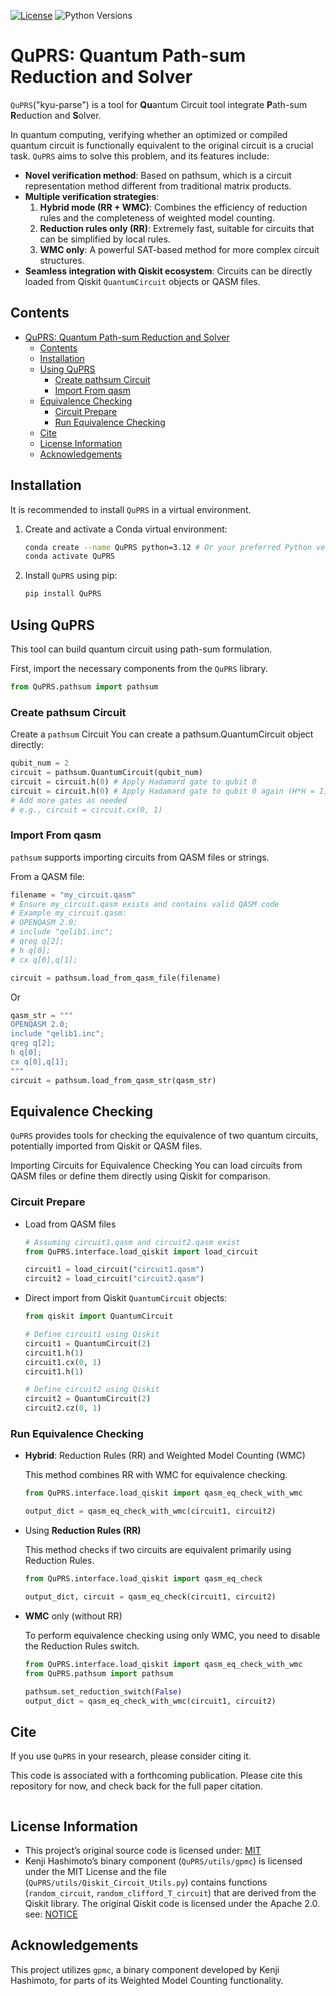 [![License](https://img.shields.io/badge/license-MIT-green)](LICENSE.md)
![Python Versions](https://img.shields.io/badge/python-3.11%20%7C%203.12%20%7C%203.13-blue)

# QuPRS: Quantum Path-sum Reduction and Solver

`QuPRS`("kyu-parse") is a tool for **Qu**antum Circuit tool integrate **P**ath-sum **R**eduction and **S**olver. 

In quantum computing, verifying whether an optimized or compiled quantum circuit is functionally equivalent to the original circuit is a crucial task. `QuPRS` aims to solve this problem, and its features include:

- **Novel verification method**: Based on pathsum, which is a circuit representation method different from traditional matrix products.
- **Multiple verification strategies**:
  1. **Hybrid mode (RR + WMC)**: Combines the efficiency of reduction rules and the completeness of weighted model counting.
  2. **Reduction rules only (RR)**: Extremely fast, suitable for circuits that can be simplified by local rules.
  3. **WMC only**: A powerful SAT-based method for more complex circuit structures.
- **Seamless integration with Qiskit ecosystem**: Circuits can be directly loaded from Qiskit `QuantumCircuit` objects or QASM files.

## Contents

- [QuPRS: Quantum Path-sum Reduction and Solver](#quprs-quantum-path-sum-reduction-and-solver)
  - [Contents](#contents)
  - [Installation](#installation)
  - [Using QuPRS](#using-quprs)
    - [Create pathsum Circuit](#create-pathsum-circuit)
    - [Import From qasm](#import-from-qasm)
  - [Equivalence Checking](#equivalence-checking)
    - [Circuit Prepare](#circuit-prepare)
    - [Run Equivalence Checking](#run-equivalence-checking)
  - [Cite](#cite)
  - [License Information](#license-information)
  - [Acknowledgements](#acknowledgements)

## Installation

It is recommended to install `QuPRS` in a virtual environment.

1.  Create and activate a Conda virtual environment:
    ```bash
    conda create --name QuPRS python=3.12 # Or your preferred Python version
    conda activate QuPRS
    ```

2.  Install `QuPRS` using pip:
    ```bash
    pip install QuPRS
    ```

## Using QuPRS

This tool can build quantum circuit using path-sum formulation. 

First, import the necessary components from the `QuPRS` library.

```python
from QuPRS.pathsum import pathsum
```

### Create pathsum Circuit

Create a `pathsum` Circuit
You can create a pathsum.QuantumCircuit object directly:
```python
qubit_num = 2
circuit = pathsum.QuantumCircuit(qubit_num)
circuit = circuit.h(0) # Apply Hadamard gate to qubit 0
circuit = circuit.h(0) # Apply Hadamard gate to qubit 0 again (H*H = I)
# Add more gates as needed
# e.g., circuit = circuit.cx(0, 1)
```
### Import From qasm

`pathsum` supports importing circuits from QASM files or strings.

From a QASM file:

```python
filename = "my_circuit.qasm"
# Ensure my_circuit.qasm exists and contains valid QASM code
# Example my_circuit.qasm:
# OPENQASM 2.0;
# include "qelib1.inc";
# qreg q[2];
# h q[0];
# cx q[0],q[1];

circuit = pathsum.load_from_qasm_file(filename)
```
Or
```python
qasm_str = """
OPENQASM 2.0;
include "qelib1.inc";
qreg q[2];
h q[0];
cx q[0],q[1];
"""
circuit = pathsum.load_from_qasm_str(qasm_str)
```

## Equivalence Checking
`QuPRS` provides tools for checking the equivalence of two quantum circuits, potentially imported from Qiskit or QASM files.

Importing Circuits for Equivalence Checking
You can load circuits from QASM files or define them directly using Qiskit for comparison.


### Circuit Prepare 
- Load from QASM files 
  ```python
  # Assuming circuit1.qasm and circuit2.qasm exist
  from QuPRS.interface.load_qiskit import load_circuit

  circuit1 = load_circuit("circuit1.qasm")
  circuit2 = load_circuit("circuit2.qasm")
  ```
- Direct import from Qiskit `QuantumCircuit` objects:
  ```python
  from qiskit import QuantumCircuit 

  # Define circuit1 using Qiskit
  circuit1 = QuantumCircuit(2)
  circuit1.h(1)
  circuit1.cx(0, 1)
  circuit1.h(1)

  # Define circuit2 using Qiskit
  circuit2 = QuantumCircuit(2)
  circuit2.cz(0, 1)
  ```
### Run Equivalence Checking


- **Hybrid**: Reduction Rules (RR) and Weighted Model Counting (WMC)

  This method combines RR with WMC for equivalence checking.


  ```python
  from QuPRS.interface.load_qiskit import qasm_eq_check_with_wmc

  output_dict = qasm_eq_check_with_wmc(circuit1, circuit2)
  ```

- Using **Reduction Rules (RR)**
   
  This method checks if two circuits are equivalent primarily using Reduction Rules.


  ```python
  from QuPRS.interface.load_qiskit import qasm_eq_check

  output_dict, circuit = qasm_eq_check(circuit1, circuit2)
  ```



- **WMC** only (without RR)
   
  To perform equivalence checking using only WMC, you need to disable the Reduction Rules switch.

  ```python
  from QuPRS.interface.load_qiskit import qasm_eq_check_with_wmc
  from QuPRS.pathsum import pathsum

  pathsum.set_reduction_switch(False)
  output_dict = qasm_eq_check_with_wmc(circuit1, circuit2)
  ```
## Cite
If you use `QuPRS` in your research, please consider citing it.

This code is associated with a forthcoming publication. Please cite this repository for now, and check back for the full paper citation.
```
```
## License Information

- This project’s original source code is licensed under: [MIT](LICENSE.md)  
- Kenji Hashimoto’s binary component (`QuPRS/utils/gpmc`) is licensed under the MIT License and the file (`QuPRS/utils/Qiskit_Circuit_Utils.py`) contains functions (`random_circuit`, `random_clifford_T_circuit`) that are derived from the Qiskit library. The original Qiskit code is licensed under the Apache 2.0. see: [NOTICE](NOTICE.md)


## Acknowledgements
This project utilizes `gpmc`, a binary component developed by Kenji Hashimoto, for parts of its Weighted Model Counting functionality.






